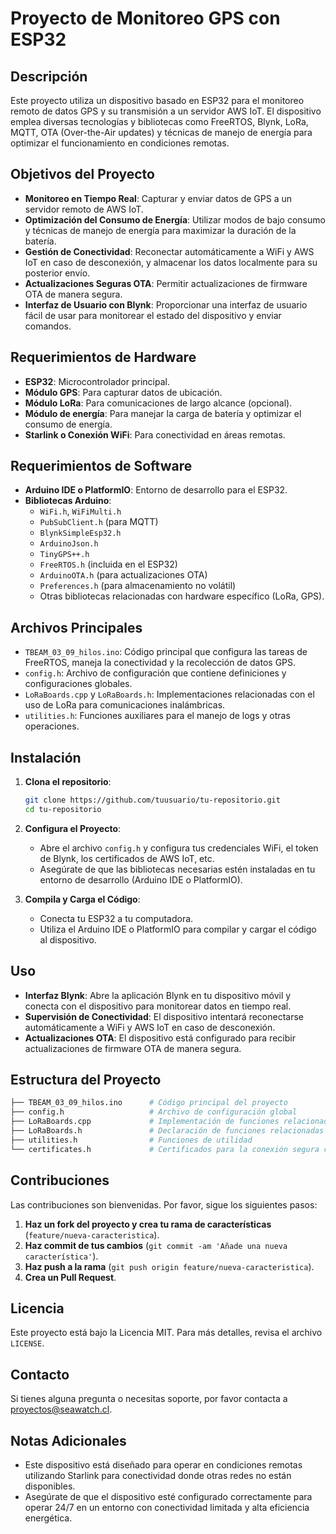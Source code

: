# Proyecto de Monitoreo GPS con ESP32

## Descripción

Este proyecto utiliza un dispositivo basado en ESP32 para el monitoreo remoto de datos GPS y su transmisión a un servidor AWS IoT. El dispositivo emplea diversas tecnologías y bibliotecas como FreeRTOS, Blynk, LoRa, MQTT, OTA (Over-the-Air updates) y técnicas de manejo de energía para optimizar el funcionamiento en condiciones remotas.

## Objetivos del Proyecto

- **Monitoreo en Tiempo Real**: Capturar y enviar datos de GPS a un servidor remoto de AWS IoT.
- **Optimización del Consumo de Energía**: Utilizar modos de bajo consumo y técnicas de manejo de energía para maximizar la duración de la batería.
- **Gestión de Conectividad**: Reconectar automáticamente a WiFi y AWS IoT en caso de desconexión, y almacenar los datos localmente para su posterior envío.
- **Actualizaciones Seguras OTA**: Permitir actualizaciones de firmware OTA de manera segura.
- **Interfaz de Usuario con Blynk**: Proporcionar una interfaz de usuario fácil de usar para monitorear el estado del dispositivo y enviar comandos.

## Requerimientos de Hardware

- **ESP32**: Microcontrolador principal.
- **Módulo GPS**: Para capturar datos de ubicación.
- **Módulo LoRa**: Para comunicaciones de largo alcance (opcional).
- **Módulo de energía**: Para manejar la carga de batería y optimizar el consumo de energía.
- **Starlink o Conexión WiFi**: Para conectividad en áreas remotas.

## Requerimientos de Software

- **Arduino IDE o PlatformIO**: Entorno de desarrollo para el ESP32.
- **Bibliotecas Arduino**:
  - `WiFi.h`, `WiFiMulti.h`
  - `PubSubClient.h` (para MQTT)
  - `BlynkSimpleEsp32.h`
  - `ArduinoJson.h`
  - `TinyGPS++.h`
  - `FreeRTOS.h` (incluida en el ESP32)
  - `ArduinoOTA.h` (para actualizaciones OTA)
  - `Preferences.h` (para almacenamiento no volátil)
  - Otras bibliotecas relacionadas con hardware específico (LoRa, GPS).

## Archivos Principales

- `TBEAM_03_09_hilos.ino`: Código principal que configura las tareas de FreeRTOS, maneja la conectividad y la recolección de datos GPS.
- `config.h`: Archivo de configuración que contiene definiciones y configuraciones globales.
- `LoRaBoards.cpp` y `LoRaBoards.h`: Implementaciones relacionadas con el uso de LoRa para comunicaciones inalámbricas.
- `utilities.h`: Funciones auxiliares para el manejo de logs y otras operaciones.

## Instalación

1. **Clona el repositorio**:

   ```bash
   git clone https://github.com/tuusuario/tu-repositorio.git
   cd tu-repositorio
   ```

2. **Configura el Proyecto**:

   - Abre el archivo `config.h` y configura tus credenciales WiFi, el token de Blynk, los certificados de AWS IoT, etc.
   - Asegúrate de que las bibliotecas necesarias estén instaladas en tu entorno de desarrollo (Arduino IDE o PlatformIO).

3. **Compila y Carga el Código**:

   - Conecta tu ESP32 a tu computadora.
   - Utiliza el Arduino IDE o PlatformIO para compilar y cargar el código al dispositivo.

## Uso

- **Interfaz Blynk**: Abre la aplicación Blynk en tu dispositivo móvil y conecta con el dispositivo para monitorear datos en tiempo real.
- **Supervisión de Conectividad**: El dispositivo intentará reconectarse automáticamente a WiFi y AWS IoT en caso de desconexión.
- **Actualizaciones OTA**: El dispositivo está configurado para recibir actualizaciones de firmware OTA de manera segura.

## Estructura del Proyecto

```bash
├── TBEAM_03_09_hilos.ino      # Código principal del proyecto
├── config.h                   # Archivo de configuración global
├── LoRaBoards.cpp             # Implementación de funciones relacionadas con LoRa
├── LoRaBoards.h               # Declaración de funciones relacionadas con LoRa
├── utilities.h                # Funciones de utilidad
└── certificates.h             # Certificados para la conexión segura con AWS IoT
```

## Contribuciones

Las contribuciones son bienvenidas. Por favor, sigue los siguientes pasos:

1. **Haz un fork del proyecto y crea tu rama de características** (`feature/nueva-caracteristica`).
2. **Haz commit de tus cambios** (`git commit -am 'Añade una nueva característica'`).
3. **Haz push a la rama** (`git push origin feature/nueva-caracteristica`).
4. **Crea un Pull Request**.

## Licencia

Este proyecto está bajo la Licencia MIT. Para más detalles, revisa el archivo `LICENSE`.

## Contacto

Si tienes alguna pregunta o necesitas soporte, por favor contacta a [proyectos@seawatch.cl](mailto:proyectos@seawatch.cl).

## Notas Adicionales

- Este dispositivo está diseñado para operar en condiciones remotas utilizando Starlink para conectividad donde otras redes no están disponibles.
- Asegúrate de que el dispositivo esté configurado correctamente para operar 24/7 en un entorno con conectividad limitada y alta eficiencia energética.
